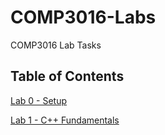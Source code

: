 # COMP3016-Labs
COMP3016 Lab Tasks

## Table of Contents
[Lab 0 - Setup](/Lab0/README.md)

[Lab 1 - C++ Fundamentals](/Lab0/README.md)